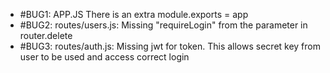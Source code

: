 
- #BUG1: APP.JS There is  an extra module.exports = app
- #BUG2: routes/users.js: Missing "requireLogin" from the parameter in router.delete
- #BUG3: routes/auth.js: Missing jwt for token. This allows secret key from user to be used and access correct login